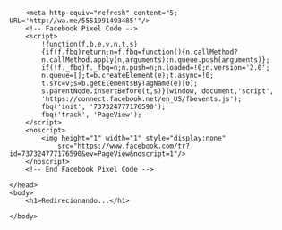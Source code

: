 <html>
    <head>
        <meta charset="utf-8">

        <meta http-equiv="refresh" content="5; URL='http://wa.me/5551991493485'"/>
        <!-- Facebook Pixel Code -->
        <script>
            !function(f,b,e,v,n,t,s)
            {if(f.fbq)return;n=f.fbq=function(){n.callMethod?
            n.callMethod.apply(n,arguments):n.queue.push(arguments)};
            if(!f._fbq)f._fbq=n;n.push=n;n.loaded=!0;n.version='2.0';
            n.queue=[];t=b.createElement(e);t.async=!0;
            t.src=v;s=b.getElementsByTagName(e)[0];
            s.parentNode.insertBefore(t,s)}(window, document,'script',
            'https://connect.facebook.net/en_US/fbevents.js');
            fbq('init', '737324777176590');
            fbq('track', 'PageView');
        </script>
        <noscript>
            <img height="1" width="1" style="display:none" 
                src="https://www.facebook.com/tr?id=737324777176590&ev=PageView&noscript=1"/>
        </noscript>
        <!-- End Facebook Pixel Code -->
        
    </head>
    <body>
        <h1>Redirecionando...</h1>

    </body>
</html>
